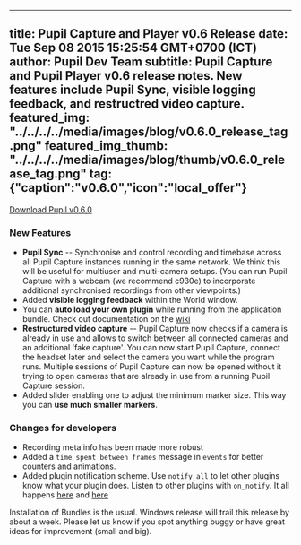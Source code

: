 ---
 title: Pupil Capture and Player v0.6 Release
 date: Tue Sep 08 2015 15:25:54 GMT+0700 (ICT)
 author: Pupil Dev Team
 subtitle: Pupil Capture and Pupil Player v0.6 release notes. New features include Pupil Sync, visible logging feedback, and restructred video capture.
 featured_img: "../../../../media/images/blog/v0.6.0_release_tag.png"
 featured_img_thumb: "../../../../media/images/blog/thumb/v0.6.0_release_tag.png"
 tag: {"caption":"v0.6.0","icon":"local_offer"}
 ---

<a href="https://github.com/pupil-labs/pupil/releases" class="Button">Download Pupil v0.6.0</a>

 ### New Features

  - **Pupil Sync** -- Synchronise and control recording and timebase across all Pupil Capture instances running in the same network. We think this will be useful for multiuser and multi-camera setups. (You can run Pupil Capture with a webcam (we recommend c930e) to incorporate additional synchronised recordings from other viewpoints.)
  - Added **visible logging feedback** within the World window. 
  - You can **auto load your own plugin** while running from the application bundle. Check out documentation on the [wiki](https://github.com/pupil-labs/pupil/wiki/Plugin%20Guide)
  - **Restructured video capture** -- Pupil Capture now checks if a camera is already in use and allows to switch between all connected cameras and an additional 'fake capture'. You can now start Pupil Capture, connect the headset later and select the camera you want while the program runs. Multiple sessions of Pupil Capture can now be opened without it trying to open cameras that are already in use from a running Pupil Capture session.
  - Added slider enabling one to adjust the minimum marker size. This way you can **use much smaller markers**.

### Changes for developers
  - Recording meta info has been made more robust
  - Added a `time spent between frames` message in `events` for better counters and animations.
  - Added plugin notification scheme. Use `notify_all` to let other plugins know what your plugin does. Listen to other plugins with `on_notify`. It all happens [here](https://github.com/pupil-labs/pupil/blob/master/pupil_src/shared_modules/plugin.py#L82-L88) and [here](https://github.com/pupil-labs/pupil/blob/master/pupil_src/shared_modules/plugin.py#L105-L113)


Installation of Bundles is the usual. Windows release will trail this release by about a week. Please let us know if you spot anything buggy or have great ideas for improvement (small and big).